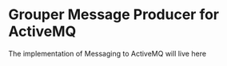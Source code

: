# Grouper Message Producer for ActiveMQ

The implementation of Messaging to ActiveMQ will live here
